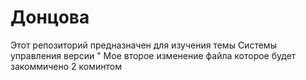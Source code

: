 # Донцова
Этот репозиторий предназначен для изучения темы Системы управления версии "
Мое второе изменение файла которое будет закоммичено 2 коминтом 

